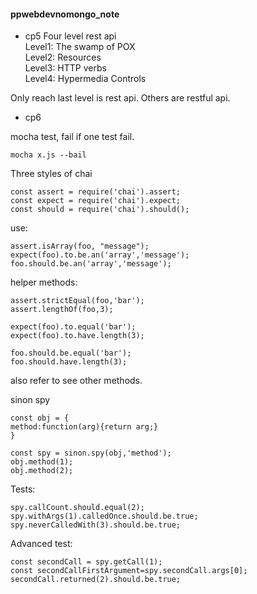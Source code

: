 #### ppwebdevnomongo_note

- cp5
Four level rest api  
Level1: The swamp of POX  
Level2: Resources  
Level3: HTTP verbs  
Level4: Hypermedia Controls  

Only reach last level is rest api. Others are restful api.  


- cp6

mocha test, fail if one test fail.
```
mocha x.js --bail
```

Three styles of chai
```
const assert = require('chai').assert;
const expect = require('chai').expect;
const should = require('chai').should();
```
use:
```
assert.isArray(foo, "message");
expect(foo).to.be.an('array','message');
foo.should.be.an('array','message');
```
helper methods:
```
assert.strictEqual(foo,'bar');
assert.lengthOf(foo,3);

expect(foo).to.equal('bar');
expect(foo).to.have.length(3);

foo.should.be.equal('bar');
foo.should.have.length(3);
```
also refer to see other methods.  



sinon spy  

```
const obj = {
method:function(arg){return arg;}
}

const spy = sinon.spy(obj,'method');
obj.method(1);
obj.method(2);
```
Tests:
```
spy.callCount.should.equal(2);
spy.withArgs(1).calledOnce.should.be.true;
spy.neverCalledWith(3).should.be.true;
```
Advanced test:
```
const secondCall = spy.getCall(1);
const secondCallFirstArgument=spy.secondCall.args[0];
secondCall.returned(2).should.be.true;
```




